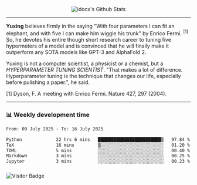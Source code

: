<div align="center">
    <img align="center" src="https://github-readme-stats.vercel.app/api?username=idocx&show_icons=true&count_private=true&hide_border=true" alt="idocx's Github Stats"></img>
</div>

---

**Yuxing** believes firmly in the saying "With four parameters I can fit an elephant, and with five I can make him wiggle his trunk" by Enrico Fermi. <sup>[1]</sup> So, he devotes his entire though short research career to tuning five hypermeters of a model and is convinced that he will finally make it outperform any SOTA models like GPT-3 and AlphaFold 2.

Yuxing is not a computer scientist, a physicist or a chemist, but a *HYPERPARAMETER TUNING SCIENTIST*. "That makes a lot of difference. Hyperparameter tuning is the technique that changes our life, especially before pulishing a paper.", he said.

[1] Dyson, F. A meeting with Enrico Fermi. Nature 427, 297 (2004).


---

### 📊 Weekly development time
<!--START_SECTION:waka-->

```txt
From: 09 July 2025 - To: 16 July 2025

Python             22 hrs 6 mins   ████████████████████████▒   97.84 %
TeX                16 mins         ▒░░░░░░░░░░░░░░░░░░░░░░░░   01.20 %
TOML               5 mins          ░░░░░░░░░░░░░░░░░░░░░░░░░   00.40 %
Markdown           3 mins          ░░░░░░░░░░░░░░░░░░░░░░░░░   00.25 %
Jupyter            3 mins          ░░░░░░░░░░░░░░░░░░░░░░░░░   00.23 %
```

<!--END_SECTION:waka-->

### 

![Visitor Badge](https://visitor-badge.laobi.icu/badge?page_id=idocx.idocx)